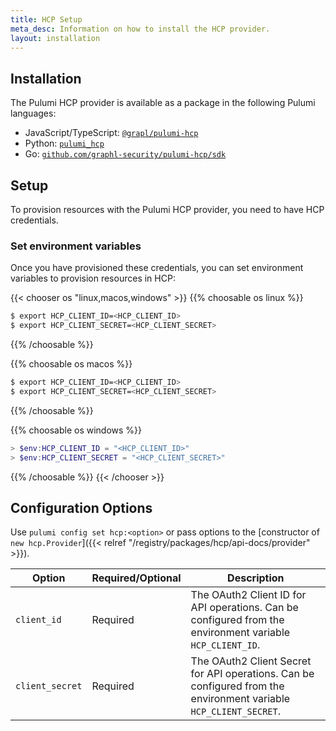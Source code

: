 ```yaml
---
title: HCP Setup
meta_desc: Information on how to install the HCP provider.
layout: installation
---
```


## Installation

The Pulumi HCP provider is available as a package in the following Pulumi languages:

* JavaScript/TypeScript: [`@grapl/pulumi-hcp`](https://www.npmjs.com/package/@grapl/pulumi-hcp)
* Python: [`pulumi_hcp`](https://pypi.org/project/pulumi-hcp/)
* Go: [`github.com/graphl-security/pulumi-hcp/sdk`](https://pkg.go.dev/github.com/grapl-security/pulumi-hcp/sdk)

## Setup

To provision resources with the Pulumi HCP provider, you need to have
HCP credentials.

### Set environment variables

Once you have provisioned these credentials, you can set environment
variables to provision resources in HCP:

{{< chooser os "linux,macos,windows" >}}
{{% choosable os linux %}}

```bash
$ export HCP_CLIENT_ID=<HCP_CLIENT_ID>
$ export HCP_CLIENT_SECRET=<HCP_CLIENT_SECRET>
```
{{% /choosable %}}

{{% choosable os macos %}}

```bash
$ export HCP_CLIENT_ID=<HCP_CLIENT_ID>
$ export HCP_CLIENT_SECRET=<HCP_CLIENT_SECRET>
```

{{% /choosable %}}

{{% choosable os windows %}}

```powershell
> $env:HCP_CLIENT_ID = "<HCP_CLIENT_ID>"
> $env:HCP_CLIENT_SECRET = "<HCP_CLIENT_SECRET>"
```

{{% /choosable %}}
{{< /chooser >}}

## Configuration Options

Use `pulumi config set hcp:<option>` or pass options to the [constructor of `new hcp.Provider`]({{< relref "/registry/packages/hcp/api-docs/provider" >}}).

| Option          | Required/Optional | Description                                                                                                       |
|-----------------|-------------------|-------------------------------------------------------------------------------------------------------------------|
| `client_id`     | Required          | The OAuth2 Client ID for API operations. Can be configured from the environment variable `HCP_CLIENT_ID`.         |
| `client_secret` | Required          | The OAuth2 Client Secret for API operations. Can be configured from the environment variable `HCP_CLIENT_SECRET`. |
